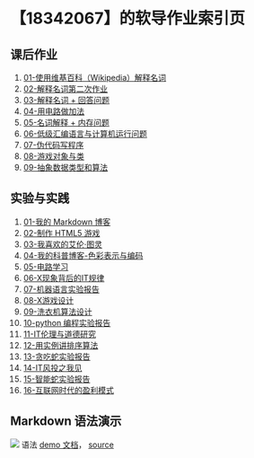 # 【18342067】的软导作业索引页

## 课后作业

1. [01-使用维基百科（Wikipedia）解释名词](hw01)
2. [02-解释名词第二次作业](hw02)
3. [03-解释名词 + 回答问题](hw03)
4. [04-用电路做加法](hw04)
5. [05-名词解释 + 内存问题](hw05)
6. [06-低级汇编语言与计算机运行问题](hw06)
7. [07-伪代码写程序](hw07)
8. [08-游戏对象与类](hw08)
9. [09-抽象数据类型和算法](hw09)

## 实验与实践

1. [01-我的 Markdown 博客](lab01)
2. [02-制作 HTML5 游戏](lab02)
3. [03-我喜欢的艾伦·图灵](lab03)
4. [04-我的科普博客-色彩表示与编码](lab04)
5. [05-电路学习]()
6. [06-X现象背后的IT规律]()
7. [07-机器语言实验报告](lab05)
8. [08-X游戏设计](lab07)
9. [09-洗衣机算法设计](lab06)
10. [10-python 编程实验报告](lab08)
11. [11-IT伦理与道德研究](lab09)
12. [12-用实例讲排序算法](lab10)
13. [13-贪吃蛇实验报告](lab11)
14. [14-IT风投之我见](lab12)
15. [15-智能蛇实验报告](lab13)
16. [16-互联网时代的盈利模式](lab14)


## Markdown 语法演示

![](images/exclamation.png) 语法 [demo 文档](demo)， [source](https://github.com/sysu-swi/homework/blob/gh-pages/demo.md)



